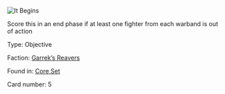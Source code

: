 
![It Begins](https://warhammerunderworlds.com/wp-content/uploads/sites/6/2017/12/005_ENG-It-Begins.png)

Score this in an end phase if at least one fighter from each warband is out of action

Type: Objective

Faction: [Garrek’s Reavers](/factions/garreks-reavers.md)

Found in: [Core Set](/locations/core-set.md)

Card number: 5
